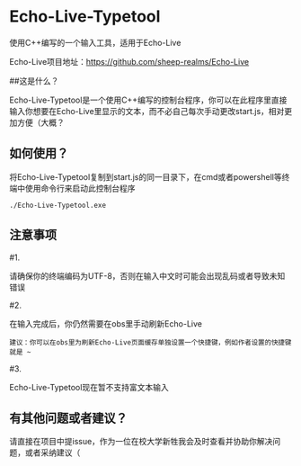 # Echo-Live-Typetool
使用C++编写的一个输入工具，适用于Echo-Live

Echo-Live项目地址：https://github.com/sheep-realms/Echo-Live

##这是什么？

Echo-Live-Typetool是一个使用C++编写的控制台程序，你可以在此程序里直接输入你想要在Echo-Live里显示的文本，而不必自己每次手动更改start.js，相对更加方便（大概？

## 如何使用？

将Echo-Live-Typetool复制到start.js的同一目录下，在cmd或者powershell等终端中使用命令行来启动此控制台程序

```./Echo-Live-Typetool.exe```

## 注意事项

#1.

请确保你的终端编码为UTF-8，否则在输入中文时可能会出现乱码或者导致未知错误

#2.

在输入完成后，你仍然需要在obs里手动刷新Echo-Live

```建议：你可以在obs里为刷新Echo-Live页面缓存单独设置一个快捷键，例如作者设置的快捷键就是 ~ ```

#3.

Echo-Live-Typetool现在暂不支持富文本输入

## 有其他问题或者建议？

请直接在项目中提issue，作为一位在校大学新牲我会及时查看并协助你解决问题，或者采纳建议（
